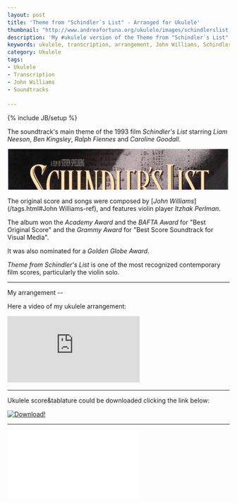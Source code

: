 ```yaml
---
layout: post
title: 'Theme from "Schindler`s List" - Arranged for Ukulele'
thumbnail: "http://www.andreafortuna.org/ukulele/images/schindlerslist.jpg"
description: 'My #ukulele version of the Theme from "Schindler`s List" by John Williams'
keywords: ukulele, transcription, arrangement, John Williams, Schindler's List, Soundtrack, fingerstyle
category: Ukulele
tags: 
- Ukulele
- Transcription
- John Williams
- Soundtracks

---
```

{% include JB/setup %}

The soundtrack's main theme of the 1993 film *Schindler's List* starring *Liam Neeson*, *Ben Kingsley*, *Ralph Fiennes* and *Caroline Goodall*.

![Schindler's List Main Theme](/ukulele/images/schindlerslist.jpg)
<!-- more -->

The original score and songs were composed by [*John Williams*](/tags.html#John Williams-ref), and features violin player *Itzhak Perlman*.

The album won the *Academy Award* and the *BAFTA Award* for "Best Original Score" and the *Grammy Award* for "Best Score Soundtrack for Visual Media". 

It was also nominated for a *Golden Globe Award*.

*Theme from Schindler's List* is one of the most recognized contemporary film scores, particularly the violin solo.

<hr>
My arrangement
--



Here a video of my ukulele arrangement:

<div class="video-container">
<iframe src="https://www.youtube.com/embed/gsIdCsD4a9s" frameborder="0" allowfullscreen></iframe>
</div>

<hr/>


Ukulele score&tablature could be downloaded clicking the link below:

[![Download!](http://www.andreafortuna.org/images/Download-PDF-Button.png)](http://www.andreafortuna.org/ukulele/files/the_carnival_of_venice.pdf)

<hr/>
<div class="video-container">
<embed src="/ukulele/files/the_carnival_of_venice.pdf" pluginspage="http://www.adobe.com/products/acrobat/readstep2.html">
</div>